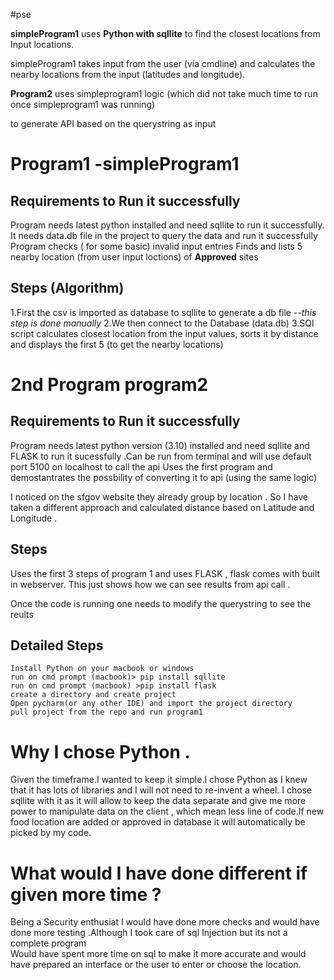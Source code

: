 #pse


**simpleProgram1** uses  **Python with sqllite** to find the closest locations from Input locations. 

simpleProgram1 takes input from the user (via cmdline) and calculates the nearby locations from the input (latitudes and longitude).

**Program2** uses simpleprogram1 logic  (which did not take much time to run once simpleprogram1 was running) 

to generate  API based on the querystring as input 



# Program1 -simpleProgram1
## Requirements to Run it successfully 
Program needs latest python installed and need sqllite to run it  successfully. It needs data.db file in the project to query  the data and run it successfully 
Program checks ( for some basic) invalid input entries 
Finds and lists  5 nearby  location  (from user  input loctions) of  **Approved** sites


## Steps (Algorithm)
1.First the csv is imported as database  to sqllite to generate a db file --*this step is done manually*
2.We then connect to the Database (data.db)
3.SQl script calculates closest location from the input values,  sorts it by distance and displays the first 5 (to get the nearby locations)


# 2nd Program program2
## Requirements to Run it successfully 
Program needs latest python version (3.10)  installed and need sqllite and FLASK  to run it  sucessfully .Can be run from terminal and will use default port 5100 on localhost to call the api 
Uses the first program and demostantrates the possbility of converting it to api (using the same logic)

I noticed on the sfgov website they already group by location . So I have taken a different approach and  calculated distance based on Latitude and Longitude .

## Steps 
Uses the first 3 steps of program 1 and uses FLASK , flask comes with built in webserver. This just shows how we can see results from api call  .

Once the code is running one needs to modify the querystring to see the reults 

## Detailed Steps
```
Install Python on your macbook or windows 
run on cmd prompt (macbook)> pip install sqllite
run on cmd prompt (macbook) >pip install flask
create a directory and create project 
Open pycharm(or any other IDE) and import the project directory
pull project from the repo and run program1
```


# Why I chose Python . 


Given the timeframe.I wanted to keep it simple.I chose Python as  I knew that it has lots of libraries and I will not need to re-invent a wheel. 
I chose sqllite with it as it will allow to keep the data separate and give me more power to manipulate data on the client , which mean less line of code.If new food location  are added or approved in database it will automatically be picked by my code.

# What would I have done different if given more time ?

Being a Security enthusiat I would  have done more checks and would have done more testing .Although I took care of sql Injection but its not a complete program  
Would have spent more time on sql to make it more accurate and would have prepared an interface or  the user to enter or choose the location.
